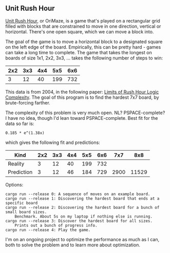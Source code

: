 Unit Rush Hour
----

[Unit Rush Hour](http://tromp.github.io/orimaze.html), or OriMaze, is a game
that's played on a rectangular grid filled with blocks that are constrained to move in one direction, vertical or horizontal.
There's one open square, which we can move a block into.

The goal of the game is to move a horizontal block to a designated square on the left edge of the board.
Empirically, this can be pretty hard - games can take a long time to complete.
The game that takes the longest on boards of size 1x1, 2x2, 3x3, ...
takes the following number of steps to win:

2x2 | 3x3 | 4x4 | 5x5 | 6x6
----|-----|-----|-----|-----
3   | 12  | 40  | 199 | 732
 
This data is from 2004, in the following paper: [Limits of Rush Hour Logic Complexity](http://tromp.github.io/rh.ps).
The goal of this program is to find the hardest 7x7 board, by brute-forcing farther.

The complexity of this problem is very much open. NL? PSPACE-complete? I have no idea, though I'd lean toward PSPACE-complete.
Best fit for the data so far is:

    0.185 * e^(1.38x)

which gives the following fit and predictions:

Kind       | 2x2 | 3x3 | 4x4 | 5x5 | 6x6 | 7x7  |  8x8
-----------|-----|-----|-----|-----|-----|------|------
Reality    |  3  | 12  | 40  | 199 | 732 |      |
Prediction |  3  | 12  | 46  | 184 | 729 | 2900 | 11529

Options:

    cargo run --release 0: A sequence of moves on an example board.
    cargo run --release 1: Discovering the hardest board that ends at a specific board
    cargo run --release 2: Discovering the hardest board for a bunch of small board sizes.
        Benchmark. About 5s on my laptop if nothing else is running.
    cargo run --release 3: Discover the hardest board for all sizes. 
        Prints out a bunch of progress info.
    cargo run --release 4: Play the game.

I'm on an ongoing project to optimize the performance as much as I can,
both to solve the problem and to learn more about optimization.
